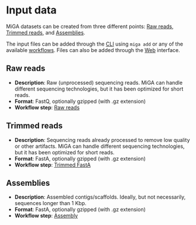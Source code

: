 # Input data

MiGA datasets can be created from three different points:
[Raw reads](#raw-reads), [Trimmed reads](#trimmed-reads), and
[Assemblies](#assemblies).

The input files can be added through the [CLI](../part3/cli.md) using
`miga add` or any of the available [workflows](../part6.md).
Files can also be added through the [Web](../part3/web.md) interface.

## Raw reads

- **Description**: Raw (unprocessed) sequencing reads. MiGA can handle different
  sequencing technologies, but it has been optimized for short reads.
- **Format**: FastQ, optionally gzipped (with .gz extension)
- **Workflow step**: [Raw reads](../part5/workflow.md#raw_reads)

## Trimmed reads

- **Description**: Sequencing reads already processed to remove low quality or
  other artifacts. MiGA can handle different sequencing technologies, but it has
  been optimized for short reads.
- **Format**: FastA, optionally gzipped (with .gz extension)
- **Workflow step**: [Trimmed FastA](../part5/workflow.md#trimmed_fasta)

## Assemblies

- **Description**: Assembled contigs/scaffolds. Ideally, but not necessarily,
  sequences longer than 1 Kbp.
- **Format**: FastA, optionally gzipped (with .gz extension)
- **Workflow step**: [Assembly](../part5/workflow.md#assembly)

